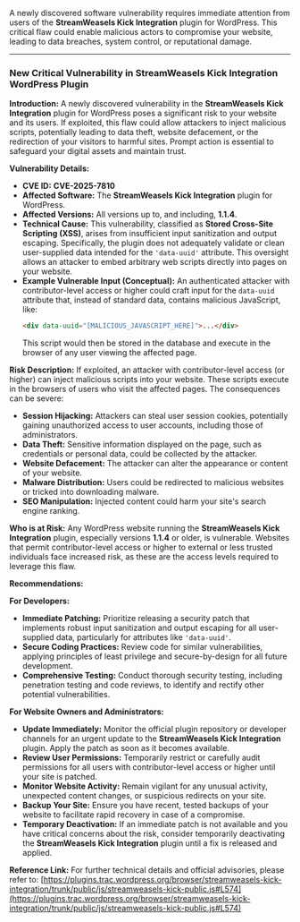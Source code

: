 A newly discovered software vulnerability requires immediate attention from users of the **StreamWeasels Kick Integration** plugin for WordPress. This critical flaw could enable malicious actors to compromise your website, leading to data breaches, system control, or reputational damage.

---

### New Critical Vulnerability in **StreamWeasels Kick Integration** WordPress Plugin

**Introduction:**
A newly discovered vulnerability in the **StreamWeasels Kick Integration** plugin for WordPress poses a significant risk to your website and its users. If exploited, this flaw could allow attackers to inject malicious scripts, potentially leading to data theft, website defacement, or the redirection of your visitors to harmful sites. Prompt action is essential to safeguard your digital assets and maintain trust.

**Vulnerability Details:**
*   **CVE ID:** **CVE-2025-7810**
*   **Affected Software:** The **StreamWeasels Kick Integration** plugin for WordPress.
*   **Affected Versions:** All versions up to, and including, **1.1.4**.
*   **Technical Cause:** This vulnerability, classified as **Stored Cross-Site Scripting (XSS)**, arises from insufficient input sanitization and output escaping. Specifically, the plugin does not adequately validate or clean user-supplied data intended for the `'data-uuid'` attribute. This oversight allows an attacker to embed arbitrary web scripts directly into pages on your website.
*   **Example Vulnerable Input (Conceptual):**
    An authenticated attacker with contributor-level access or higher could craft input for the `data-uuid` attribute that, instead of standard data, contains malicious JavaScript, like:
    ```html
    <div data-uuid="[MALICIOUS_JAVASCRIPT_HERE]">...</div>
    ```
    This script would then be stored in the database and execute in the browser of any user viewing the affected page.

**Risk Description:**
If exploited, an attacker with contributor-level access (or higher) can inject malicious scripts into your website. These scripts execute in the browsers of users who visit the affected pages. The consequences can be severe:
*   **Session Hijacking:** Attackers can steal user session cookies, potentially gaining unauthorized access to user accounts, including those of administrators.
*   **Data Theft:** Sensitive information displayed on the page, such as credentials or personal data, could be collected by the attacker.
*   **Website Defacement:** The attacker can alter the appearance or content of your website.
*   **Malware Distribution:** Users could be redirected to malicious websites or tricked into downloading malware.
*   **SEO Manipulation:** Injected content could harm your site's search engine ranking.

**Who is at Risk:**
Any WordPress website running the **StreamWeasels Kick Integration** plugin, especially versions **1.1.4** or older, is vulnerable. Websites that permit contributor-level access or higher to external or less trusted individuals face increased risk, as these are the access levels required to leverage this flaw.

**Recommendations:**

**For Developers:**
*   **Immediate Patching:** Prioritize releasing a security patch that implements robust input sanitization and output escaping for all user-supplied data, particularly for attributes like `'data-uuid'`.
*   **Secure Coding Practices:** Review code for similar vulnerabilities, applying principles of least privilege and secure-by-design for all future development.
*   **Comprehensive Testing:** Conduct thorough security testing, including penetration testing and code reviews, to identify and rectify other potential vulnerabilities.

**For Website Owners and Administrators:**
*   **Update Immediately:** Monitor the official plugin repository or developer channels for an urgent update to the **StreamWeasels Kick Integration** plugin. Apply the patch as soon as it becomes available.
*   **Review User Permissions:** Temporarily restrict or carefully audit permissions for all users with contributor-level access or higher until your site is patched.
*   **Monitor Website Activity:** Remain vigilant for any unusual activity, unexpected content changes, or suspicious redirects on your site.
*   **Backup Your Site:** Ensure you have recent, tested backups of your website to facilitate rapid recovery in case of a compromise.
*   **Temporary Deactivation:** If an immediate patch is not available and you have critical concerns about the risk, consider temporarily deactivating the **StreamWeasels Kick Integration** plugin until a fix is released and applied.

**Reference Link:**
For further technical details and official advisories, please refer to: [https://plugins.trac.wordpress.org/browser/streamweasels-kick-integration/trunk/public/js/streamweasels-kick-public.js#L574](https://plugins.trac.wordpress.org/browser/streamweasels-kick-integration/trunk/public/js/streamweasels-kick-public.js#L574)